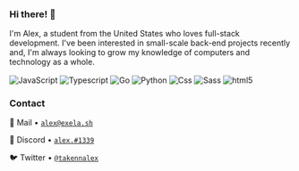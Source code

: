 ### Hi there! 👋
I'm Alex, a student from the United States who loves full-stack development. I've been interested in small-scale back-end projects recently and, I'm always looking to grow my knowledge of computers and technology as a whole.

<img alt="JavaScript" align="center" src="https://img.shields.io/badge/-Javascript-edb200?style=flat-square&logo=javascript&logoColor=white" /> <img alt="Typescript" align="center" src="https://img.shields.io/badge/-TypeScript-007ACC?style=flat-square&logo=typescript&logoColor=white" /> <img alt="Go" align="center" src="https://img.shields.io/badge/Go-00ADD8?style=flat-square&logo=go&logoColor=white" /> <img alt="Python" align="center" src="https://img.shields.io/badge/Python-14354C?style=flat-square&logo=python&logoColor=white" /> <img alt="Css" align="center" src="https://img.shields.io/badge/CSS-239120?&style=flat-square&logo=css3&logoColor=white" /> <img alt="Sass" align="center" src="https://img.shields.io/badge/-Sass-CC6699?style=flat-square&logo=sass&logoColor=white" /> <img alt="html5" align="center" src="https://img.shields.io/badge/-HTML5-E34F26?style=flat-square&logo=html5&logoColor=white" />

### Contact

📧 Mail • [`alex@exela.sh`](mailto:alex@exela.sh)  

💬 Discord • [`alex.#1339`](https://discord.com/users/373209486296350730) 

🐦 Twitter • [`@takennalex`](https://twitter.com/takennalex)
